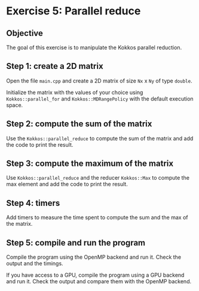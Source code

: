 # Exercise 5: Parallel reduce

## Objective

The goal of this exercise is to manipulate the Kokkos parallel reduction.

## Step 1: create a 2D matrix

Open the file `main.cpp` and create a 2D matrix of size `Nx` x `Ny` of type `double`.

Initialize the matrix with the values of your choice using `Kokkos::parallel_for` and `Kokkos::MDRangePolicy` with the default execution space.

## Step 2: compute the sum of the matrix

Use the `Kokkos::parallel_reduce` to compute the sum of the matrix and add the code to print the result.

## Step 3: compute the maximum of the matrix

Use `Kokkos::parallel_reduce`  and the reducer `Kokkos::Max` to compute the max element and add the code to print the result.

## Step 4: timers

Add timers to measure the time spent to compute the sum and the max of the matrix.

## Step 5: compile and run the program

Compile the program using the OpenMP backend and run it.
Check the output and the timings.

If you have access to a GPU, compile the program using a GPU backend and run it.
Check the output and compare them with the OpenMP backend.
